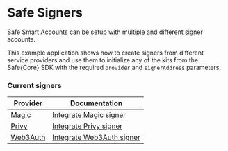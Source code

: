 # Safe Signers

Safe Smart Accounts can be setup with multiple and different signer accounts.

This example application shows how to create signers from different service providers and use them to initialize any of the kits from the Safe{Core} SDK with the required `provider` and `signerAddress` parameters.

### Current signers

| Provider | Documentation |
| -------- | ------- |
| [Magic](https://magic.link)     | [Integrate Magic signer](https://docs.safe.global/sdk/signers/magic) |
| [Privy](https://privy.io)       | [Integrate Privy signer](https://docs.safe.global/sdk/signers/privy) |
| [Web3Auth](https://web3auth.io) | [Integrate Web3Auth signer](https://docs.safe.global/sdk/signers/web3auth) |
